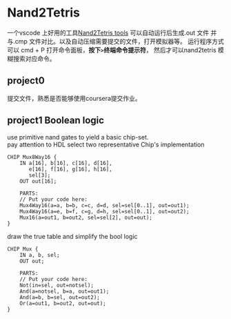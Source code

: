 # Nand2Tetris
一个vscode 上好用的工具[Nand2Tetris tools](https://marketplace.visualstudio.com/items?itemName=leafvmaple.nand2tetris&ssr=false#overview)  可以自动运行后生成.out 文件 并与.cmp 文件对比。以及自动压缩需要提交的文件，打开模拟器等。
运行程序方式可以 cmd + P 打开命令面板，**按下`>`终端命令提示符**， 然后才可以nand2tetris 模糊搜索对应命令。
## project0
提交文件，熟悉是否能够使用coursera提交作业。
## project1 Boolean logic
use primitive nand gates to yield a basic chip-set.  
pay attention to HDL  select two representative Chip's implementation

```HDL
CHIP Mux8Way16 {
    IN a[16], b[16], c[16], d[16],
       e[16], f[16], g[16], h[16],
       sel[3];
    OUT out[16];

    PARTS:
    // Put your code here:
    Mux4Way16(a=a, b=b, c=c, d=d, sel=sel[0..1], out=out1);
    Mux4Way16(a=e, b=f, c=g, d=h, sel=sel[0..1], out=out2);
    Mux16(a=out1, b=out2, sel=sel[2], out=out);
}
```
draw the true table and simplify the bool logic
```HDL
CHIP Mux {
    IN a, b, sel;
    OUT out;

    PARTS:
    // Put your code here:
    Not(in=sel, out=notsel);
    And(a=notsel, b=a, out=out1);
    And(a=b, b=sel, out=out2);
    Or(a=out1, b=out2, out=out);
}
```




